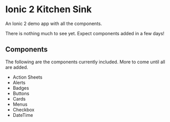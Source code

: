 # Ionic 2 Kitchen Sink
An Ionic 2 demo app with all the components.

There is nothing much to see yet. Expect components added in a few days!

## Components

The following are the components currently included. More to come until all are added.

* Action Sheets
* Alerts
* Badges
* Buttons
* Cards
* Menus
* Checkbox
* DateTime
